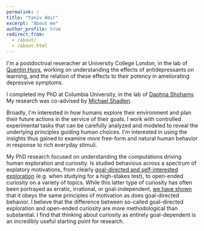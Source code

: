 ```yaml
---
permalink: /
title: "Yaniv Abir"
excerpt: "About me"
author_profile: true
redirect_from: 
  - /about/
  - /about.html
---
```


I'm a postdoctroal reseracher at University College London, in the lab of [Quentin Huys](https://acplab.org/), working on understanding the effects of antidepressants on learning, and the relation of these effects to their potency in ameliorating depressive symptoms.

I completed my PhD at Columbia University, in the lab of [Daphna Shohamy](shohamylab.zuckermaninstitute.columbia.edu/). My research was co-advised by [Michael Shadlen](https://shadlenlab.zi.columbia.edu/).

Broadly, I'm interested in how humans explore their environment and plan their future actions in the service of their goals. I work with controlled experimental tasks that can be carefully analyzed and modeled to reveal the underlying principles guiding human choices. I'm interested in using the insights thus gained to examine more free-form and natural human behavior in response to rich everyday stimuli.

My PhD research focused on understanding the computations driving human exploration and curiosity. Is studied behavious across a spectrum of explatory motivations, from clearly [goal-directed and self-interested exploration](https://elifesciences.org/reviewed-preprints/94231) (e.g. when studying for a high-stakes test), to open-ended curiosity on a variety of topics. While this latter type of curiosity has often been portrayed as erratic, irrational, or goal-independent, [we have shown](https://www.nature.com/articles/s41467-022-30011-5) that it obeys the same principles of motivation as does goal-directed behavior. I believe that the difference between so-called goal-directed exploration and open-ended curiosity are more methodological than substantial. I find that thinking about curiosity as entirely goal-dependent is an incredibly useful starting point for research.